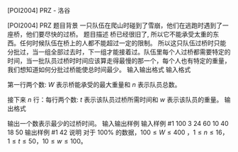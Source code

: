 



[POI2004] PRZ - 洛谷














[POI2004] PRZ
题目背景
一只队伍在爬山时碰到了雪崩，他们在逃跑时遇到了一座桥，他们要尽快的过桥。
题目描述
 桥已经很旧了, 所以它不能承受太重的东西。任何时候队伍在桥上的人都不能超过一定的限制。 所以这只队伍过桥时只能分批过，当一组全部过去时，下一组才能接着过。队伍里每个人过桥都需要特定的时间，当一批队员过桥时时间应该算走得最慢的那一个，每个人也有特定的重量，我们想知道如何分批过桥能使总时间最少。
输入输出格式
输入格式

第一行两个数:  $W$ 表示桥能承受的最大重量和 $n$ 表示队员总数。

接下来 $n$ 行：每行两个数: $t$ 表示该队员过桥所需时间和 $w$ 表示该队员的重量。
输出格式

输出一个数表示最少的过桥时间。
输入输出样例
输入样例 #1
100 3
24 60
10 40
18 50
输出样例 #1
42
说明
对于 $100\%$ 的数据，$100\le W \le400$ ，$1\le n\le 16$，$1\le t\le50$，$10\le w\le100$。






